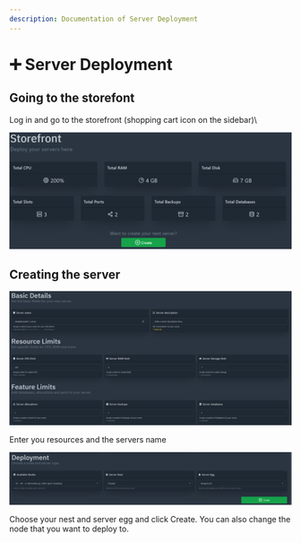 ```yaml
---
description: Documentation of Server Deployment
---
```


# ➕ Server Deployment

## Going to the storefont

Log in and go to the storefront (shopping cart icon on the sidebar)\


![Storefront page](<../../../.gitbook/assets/image (2).png>)

## Creating the server

![Server details page](<../../../.gitbook/assets/image (4).png>)

Enter you resources and the servers name

![Deployment page](<../../../.gitbook/assets/image (3).png>)

Choose your nest and server egg and click Create. You can also change the node that you want to deploy to.

